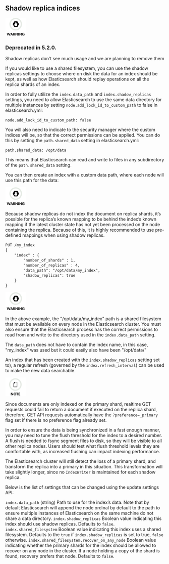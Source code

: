 ## Shadow replica indices

![Warning](/images/icons/warning.png)

### Deprecated in 5.2.0. 

Shadow replicas don’t see much usage and we are planning to remove them 

If you would like to use a shared filesystem, you can use the shadow replicas settings to choose where on disk the data for an index should be kept, as well as how Elasticsearch should replay operations on all the replica shards of an index.

In order to fully utilize the `index.data_path` and `index.shadow_replicas` settings, you need to allow Elasticsearch to use the same data directory for multiple instances by setting `node.add_lock_id_to_custom_path` to false in elasticsearch.yml:
    
    
    node.add_lock_id_to_custom_path: false

You will also need to indicate to the security manager where the custom indices will be, so that the correct permissions can be applied. You can do this by setting the `path.shared_data` setting in elasticsearch.yml:
    
    
    path.shared_data: /opt/data

This means that Elasticsearch can read and write to files in any subdirectory of the `path.shared_data` setting.

You can then create an index with a custom data path, where each node will use this path for the data:

![Warning](/images/icons/warning.png)

Because shadow replicas do not index the document on replica shards, it’s possible for the replica’s known mapping to be behind the index’s known mapping if the latest cluster state has not yet been processed on the node containing the replica. Because of this, it is highly recommended to use pre-defined mappings when using shadow replicas.
    
    
    PUT /my_index
    {
        "index" : {
            "number_of_shards" : 1,
            "number_of_replicas" : 4,
            "data_path": "/opt/data/my_index",
            "shadow_replicas": true
        }
    }

![Warning](/images/icons/warning.png)

In the above example, the "/opt/data/my_index" path is a shared filesystem that must be available on every node in the Elasticsearch cluster. You must also ensure that the Elasticsearch process has the correct permissions to read from and write to the directory used in the `index.data_path` setting.

The `data_path` does not have to contain the index name, in this case, "my_index" was used but it could easily also have been "/opt/data/"

An index that has been created with the `index.shadow_replicas` setting set to), a regular refresh (governed by the `index.refresh_interval`) can be used to make the new data searchable.

![Note](/images/icons/note.png)

Since documents are only indexed on the primary shard, realtime GET requests could fail to return a document if executed on the replica shard, therefore, GET API requests automatically have the `?preference=_primary` flag set if there is no preference flag already set.

In order to ensure the data is being synchronized in a fast enough manner, you may need to tune the flush threshold for the index to a desired number. A flush is needed to fsync segment files to disk, so they will be visible to all other replica nodes. Users should test what flush threshold levels they are comfortable with, as increased flushing can impact indexing performance.

The Elasticsearch cluster will still detect the loss of a primary shard, and transform the replica into a primary in this situation. This transformation will take slightly longer, since no `IndexWriter` is maintained for each shadow replica.

Below is the list of settings that can be changed using the update settings API:

`index.data_path` (string) 
     Path to use for the index’s data. Note that by default Elasticsearch will append the node ordinal by default to the path to ensure multiple instances of Elasticsearch on the same machine do not share a data directory. 
`index.shadow_replicas`
     Boolean value indicating this index should use shadow replicas. Defaults to `false`. 
`index.shared_filesystem`
     Boolean value indicating this index uses a shared filesystem. Defaults to the `true` if `index.shadow_replicas` is set to true, `false` otherwise. 
`index.shared_filesystem.recover_on_any_node`
     Boolean value indicating whether the primary shards for the index should be allowed to recover on any node in the cluster. If a node holding a copy of the shard is found, recovery prefers that node. Defaults to `false`. 

